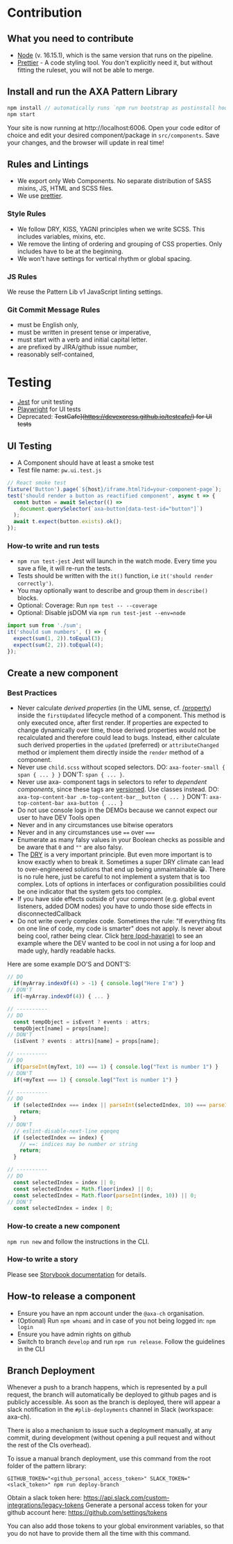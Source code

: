 # Contribution

## What you need to contribute

- [Node](https://nodejs.org/en/) (v. 16.15.1), which is the same version that runs on the pipeline.
- [Prettier](https://prettier.io/) - A code styling tool. You don't explicitly need it, but without fitting the ruleset, you will not be able to merge.

## Install and run the AXA Pattern Library

```js
npm install // automatically runs `npm run bootstrap as postinstall hook`
npm start
```

Your site is now running at http://localhost:6006.
Open your code editor of choice and edit your desired component/package in
`src/components`. Save your changes, and the browser will update in real time!

## Rules and Lintings

- We export only Web Components. No separate distribution of SASS mixins, JS, HTML and SCSS files.
- We use [prettier](https://prettier.io/).

### Style Rules

- We follow DRY, KISS, YAGNI principles when we write SCSS. This includes variables, mixins, etc.
- We remove the linting of ordering and grouping of CSS properties. Only includes have to be at the beginning.
- We won't have settings for vertical rhythm or global spacing.

### JS Rules

We reuse the Pattern Lib v1 JavaScript linting settings.

### Git Commit Message Rules

- must be English only,
- must be written in present tense or imperative,
- must start with a verb and initial capital letter.
- are prefixed by JIRA/github issue number,
- reasonably self-contained,

# Testing

- [Jest](https://jestjs.io/) for unit testing
- [Playwright](https://playwright.dev/) for UI tests
- Deprecated: ~~TestCafe](https://devexpress.github.io/testcafe/) for UI tests~~
## UI Testing

- A Component should have at least a smoke test
- Test file name: `pw.ui.test.js`

```js
// React smoke test
fixture('Button').page(`${host}/iframe.html?id=your-component-page`);
test('should render a button as reactified component', async t => {
  const button = await Selector(() =>
    document.querySelector(`axa-button[data-test-id="button"]`)
  );
  await t.expect(button.exists).ok();
});
```

### How-to write and run tests

- `npm run test-jest` Jest will launch in the watch mode. Every time you save a file, it will re-run the tests.
- Tests should be written with the `it()` function, i.e `it('should render correctly')`.
- You may optionally want to describe and group them in `describe()` blocks.
- Optional: Coverage: Run `npm test -- --coverage`
- Optional: Disable jsDOM via `npm run test-jest --env=node`

```js
import sum from './sum';
it('should sum numbers', () => {
  expect(sum(1, 2)).toEqual(3);
  expect(sum(2, 2)).toEqual(4);
});
```

## Create a new component

### Best Practices

- Never calculate *derived properties* (in the UML sense, cf. [/property](https://www.uml-diagrams.org/derived-property.html)) inside the `firstUpdated` lifecycle method of a component. This method is only executed once, after first render. If properties are expected to change dynamically over time, those derived properties would not be recalculated and therefore could lead to bugs. Instead, either calculate such derived properties in the `updated` (preferred) or `attributeChanged` method or implement them directly inside the `render` method of a component.
- Never use `child.scss` without scoped selectors. DO: `axa-footer-small { span { ... } }` DON'T: `span { ... }`.
- Never use axa- component tags in selectors to refer to _dependent components_, since these tags are [versioned](https://github.com/axa-ch-webhub-cloud/pattern-library/blob/develop/COMPONENT_VERSIONING.md). Use classes instead. DO: `axa-top-content-bar .m-top-content-bar__button { ... }` DON'T: `axa-top-content-bar axa-button { ... }`
- Do not use console logs in the DEMOs because we cannot expect our user to have DEV Tools open
- Never and in any circumstances use bitwise operators
- Never and in any circumstances use `==` over `===`
- Enumerate as many falsy values in your Boolean checks as possible and be aware that `0` and `""` are also falsy.
- The [DRY](https://en.wikipedia.org/wiki/Don%27t_repeat_yourself) is a very important principle. But even more important is to know exactly when to break it. Sometimes a super DRY climate can lead to over-engineered solutions that end up being unmaintainable :grinning:. There is no rule here, just be careful to not implement a system that is too complex. Lots of options in interfaces or configuration possibilities could be one indicator that the system gets too complex.
- If you have side effects outside of your component (e.g. global event listeners, added DOM nodes) you have to undo those side effects in disconnectedCallback
- Do not write overly complex code. Sometimes the rule: "If everything fits on one line of code, my code is smarter" does not apply. Is never about being cool, rather being clear. Click [here (pod-havarie)](https://github.com/axa-ch-webhub-cloud/pod-havarie#other-refactorings-from-wtf-code-to-normal-code) to see an example where the DEV wanted to be cool in not using a for loop and made ugly, hardly readable hacks.

Here are some example DO'S and DONT'S:
```js
// DO
  if(myArray.indexOf(4) > -1) { console.log("Here I'm") }
// DON'T
  if(~myArray.indexOf(4)) { ... }

// ----------
// DO
  const tempObject = isEvent ? events : attrs;
  tempObject[name] = props[name];
// DON'T
  (isEvent ? events : attrs)[name] = props[name];

// ----------
// DO
  if(parseInt(myText, 10) === 1) { console.log("Text is number 1") }
// DON'T
  if(+myText === 1) { console.log("Text is number 1") }

// ----------
// DO
  if (selectedIndex === index || parseInt(selectedIndex, 10) === parseInt(index, 10)) {
    return;
  }
// DON'T
  // eslint-disable-next-line eqeqeq
  if (selectedIndex == index) {
    // ==: indices may be number or string
    return;
  }

// ----------
// DO
  const selectedIndex = index || 0;
  const selectedIndex = Math.floor(index) || 0;
  const selectedIndex = Math.floor(parseInt(index, 10)) || 0;
// DON'T
  const selectedIndex = index | 0;
```

### How-to create a new component

`npm run new` and follow the instructions in the CLI.

### How-to write a story

Please see [Storybook documentation](https://storybook.js.org/docs/react/writing-stories/introduction) for details.

## How-to release a component

- Ensure you have an npm account under the `@axa-ch` organisation.
- (Optional) Run `npm whoami` and in case of you not being logged in: `npm login`
- Ensure you have admin rights on github
- Switch to branch `develop` and run `npm run release`. Follow the guidelines in the CLI

## Branch Deployment

Whenever a push to a branch happens, which is represented by a pull request, the branch will automatically be deployed to github pages and is publicly accessible.
As soon as the branch is deployed, there will appear a slack notification in the `#plib-deployments` channel in Slack (workspace: axa-ch).

There is also a mechanism to issue such a deployment manually, at any commit, during development (without opening a pull request and without the rest of the CIs overhead).

To issue a manual branch deployment, use this command from the root folder of the pattern library:

`GITHUB_TOKEN="<github_personal_access_token>" SLACK_TOKEN="<slack_token>" npm run deploy-branch`

Obtain a slack token here: https://api.slack.com/custom-integrations/legacy-tokens
Generate a personal access token for your github account here: https://github.com/settings/tokens

You can also add those tokens to your global environment variables, so that you do not have to provide them all the time with this command.
